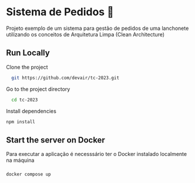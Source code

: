 
# Sistema de Pedidos 📝  
  
Projeto exemplo de um sistema para gestão de pedidos de uma lanchonete utilizando os conceitos de Arquitetura Limpa (Clean Architecture)
  
## Run Locally  
Clone the project  

~~~bash
  git https://github.com/devair/tc-2023.git
~~~

Go to the project directory  

~~~bash  
  cd tc-2023
~~~

Install dependencies  

~~~bash  
npm install
~~~

## Start the server on Docker
Para executar a aplicação é necesssário ter o Docker instalado localmente na máquina

### 
~~~bash  
docker compose up
~~~  